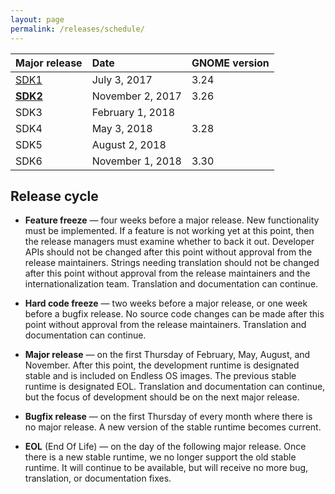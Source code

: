```yaml
---
layout: page
permalink: /releases/schedule/
---
```


| Major release | Date             | GNOME version
|:--------------|:-----------------|:-------------
| [SDK1]        | July 3, 2017     | 3.24
| **[SDK2]**    | November 2, 2017 | 3.26
| SDK3          | February 1, 2018 |
| SDK4          | May 3, 2018      | 3.28
| SDK5          | August 2, 2018   |
| SDK6          | November 1, 2018 | 3.30

## Release cycle ##

- **Feature freeze** &mdash; four weeks before a major release.
  New functionality must be implemented.
  If a feature is not working yet at this point, then the release managers must examine whether to back it out.
  Developer APIs should not be changed after this point without approval from the release maintainers.
  Strings needing translation should not be changed after this point without approval from the release maintainers and the internationalization team.
  Translation and documentation can continue.

- **Hard code freeze** &mdash; two weeks before a major release, or one week before a bugfix release.
  No source code changes can be made after this point without approval from the release maintainers.
  Translation and documentation can continue.

- **Major release** &mdash; on the first Thursday of February, May, August, and November.
  After this point, the development runtime is designated stable and is included on Endless OS images.
  The previous stable runtime is designated EOL.
  Translation and documentation can continue, but the focus of development should be on the next major release.

- **Bugfix release** &mdash; on the first Thursday of every month where there is no major release.
  A new version of the stable runtime becomes current.

- **EOL** (End Of Life) &mdash; on the day of the following major release.
  Once there is a new stable runtime, we no longer support the old stable runtime.
  It will continue to be available, but will receive no more bug, translation, or documentation fixes.

[SDK1]: /eos-knowledge-lib/releases/1
[SDK2]: /eos-knowledge-lib/releases/2
